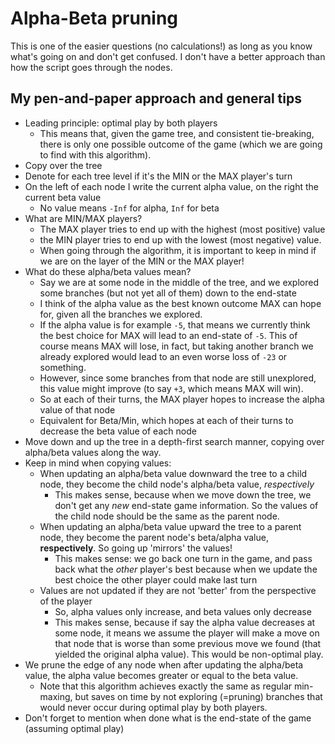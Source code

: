 # Alpha-Beta pruning
This is one of the easier questions (no calculations!) as long as you know what's going on and don't get confused. I don't have a better approach than how the script goes through the nodes.


## My pen-and-paper approach and general tips
- Leading principle: optimal play by both players
	- This means that, given the game tree, and consistent tie-breaking, there is only one possible outcome of the game (which we are going to find with this algorithm).
- Copy over the tree
- Denote for each tree level if it's the MIN or the MAX player's turn
- On the left of each node I write the current alpha value, on the right the current beta value
	- No value means `-Inf` for alpha, `Inf` for beta
- What are MIN/MAX players?
	- The MAX player tries to end up with the highest (most positive) value
	- the MIN player tries to end up with the lowest (most negative) value.
	- When going through the algorithm, it is important to keep in mind if we are on the layer of the MIN or the MAX player!
- What do these alpha/beta values mean?
	- Say we are at some node in the middle of the tree, and we explored some branches (but not yet all of them) down to the end-state
	- I think of the alpha value as the best known outcome MAX can hope for, given all the branches we explored.
	- If the alpha value is for example `-5`, that means we currently think the best choice for MAX will lead to an end-state of `-5`. This of course means MAX will lose, in fact, but taking another branch we already explored would lead to an even worse loss of `-23` or something.
	- However, since some branches from that node are still unexplored, this value might improve (to say `+3`, which means MAX will win).
	- So at each of their turns, the MAX player hopes to increase the alpha value of that node
	- Equivalent for Beta/Min, which hopes at each of their turns to decrease the beta value of each node
- Move down and up the tree in a depth-first search manner, copying over alpha/beta values along the way.
- Keep in mind when copying values:
	- When updating an alpha/beta value downward the tree to a child node, they become the child node's alpha/beta value, *respectively*
		- This makes sense, because when we move down the tree, we don't get any *new* end-state game information. So the values of the child node should be the same as the parent node.
	- When updating an alpha/beta value upward the tree to a parent node, they become the parent node's beta/alpha value, **respectively**. So going up 'mirrors' the values!
		- This makes sense: we go back one turn in the game, and pass back what the *other* player's best  because when we update the best choice the other player could make last turn
	- Values are not updated if they are not 'better' from the perspective of the player
		- So, alpha values only increase, and beta values only decrease
		- This makes sense, because if say the alpha value decreases at some node, it means we assume the player will make a move on that node that is worse than some previous move we found (that yielded the original alpha value). This would be non-optimal play.
- We prune the edge of any node when after updating the alpha/beta value, the alpha value becomes greater or equal to the beta value.
	- Note that this algorithm achieves exactly the same as regular min-maxing, but saves on time by not exploring (=pruning) branches that would never occur during optimal play by both players.
- Don't forget to mention when done what is the end-state of the game (assuming optimal play)

